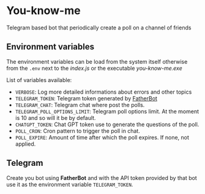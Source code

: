 # You-know-me
Telegram based bot that periodically create a poll on a channel of friends

## Environment variables

The environment variables can be load from the system itself otherwise from the ``.env`` next to the *index.js* or the executable *you-know-me.exe*

List of variables available:

- ``VERBOSE``: Log more detailed informations about errors and other topics
- ``TELEGRAM_TOKEN``: Telegram token generated by [FatherBot](https://telegram.me/BotFather)
- ``TELEGRAM_CHAT``: Telegram chat where post the polls.
- ``TELEGRAM_POLL_OPTIONS_LIMIT``: Telegram poll options limit. At the moment is 10 and so will it be by default.
- ``CHATGPT_TOKEN``: Chat GPT token use to generate the questions of the poll.
- ``POLL_CRON``: Cron pattern to trigger the poll in chat.
- ``POLL_EXPIRE``: Amount of time after which the poll expires. If none, not applied.

## Telegram

Create you bot using **FatherBot** and with the API token provided by that bot use it as the environment variable ``TELEGRAM_TOKEN``.
